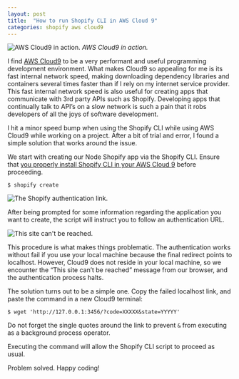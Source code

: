 ```yaml
---
layout: post
title:  "How to run Shopify CLI in AWS Cloud 9"
categories: shopify aws cloud9
---
```


![AWS Cloud9 in action.](https://assets.klaudsol.com/how-to-run-shopify-cli-in-aws-cloud-9/tut-A3.png)
<span>*AWS Cloud9 in action.*</span>


I find [AWS Cloud9](https://aws.amazon.com/cloud9/) to be a very performant and useful programming development environment. What makes Cloud9 so appealing for me is its fast internal network speed, making downloading dependency libraries and containers several times faster than if I rely on my internet service provider. This fast internal network speed is also useful for creating apps that communicate with 3rd party APIs such as Shopify. Developing apps that continually talk to API’s on a slow network is such a pain that it robs developers of all the joys of software development.

I hit a minor speed bump when using the Shopify CLI while using AWS Cloud9 while working on a project. After a bit of trial and error, I found a simple solution that works around the issue.

We start with creating our Node Shopify app via the Shopify CLI. Ensure that [you properly install  Shopify CLI in your AWS Cloud 9](https://shopify.github.io/shopify-app-cli/getting-started/install/) before proceeding.


```
$ shopify create 
```

![The Shopify authentication link.](https://assets.klaudsol.com/how-to-run-shopify-cli-in-aws-cloud-9/tut-A2.png "image_tooltip")


After being prompted for some information regarding the application you want to create, the script will instruct you to follow an authentication URL. 

![This site can't be reached.](https://assets.klaudsol.com/how-to-run-shopify-cli-in-aws-cloud-9/tut-A1.png  "image_tooltip")


This procedure is what makes things problematic. The authentication works without fail if you use your local machine because the final redirect points to localhost. However, Cloud9 does not reside in your local machine, so we encounter the “This site can’t be reached” message from our browser, and the authentication process halts. 

The solution turns out to be a simple one. Copy the failed localhost link, and paste the command in a new Cloud9 terminal:


```
$ wget 'http://127.0.0.1:3456/?code=XXXXX&state=YYYYY'
```


Do not forget the single quotes around the link to prevent `&` from executing as a background process operator.

Executing the command will allow the Shopify CLI script to proceed as usual. 

Problem solved. Happy coding!
